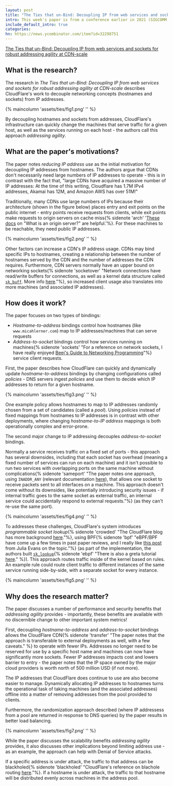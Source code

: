 ```yaml
---
layout: post
title: "The Ties that un-Bind: Decoupling IP from web services and sockets for robust addressing agility at CDN-scale"
intro: This week's paper is from a conference earlier in 2021 (SIGCOMM 2021). I'm also trying out a new format for the paper reviews, your thoughts are greatly appreciated.
include_default_intro: true
categories:
hn: https://news.ycombinator.com/item?id=32298751
---
```


[The Ties that un-Bind: Decoupling IP from web services and sockets for robust addressing agility at CDN-scale](https://dl.acm.org/doi/10.1145/3452296.3472922)

## What is the research?

The research in  _The Ties that un-Bind: Decoupling IP from web services and sockets for robust addressing agility at CDN-scale_ describes CloudFlare's work to decouple networking concepts (hostnames and sockets) from IP addresses.

{% maincolumn 'assets/ties/fig1.png' '' %}

By decoupling hostnames and sockets from addresses, CloudFlare's infrastructure can quickly change the machines that serve traffic for a given host, as well as the services running on each host - the authors call this approach _addressing agility_.

## What are the paper's motivations?

The paper notes _reducing IP address use_ as the initial motivation for decoupling IP addresses from hostnames. The authors argue that CDNs don't necessarily need large numbers of IP addresses to operate - this is in contrast with the fact that, "large CDNs have acquired a massive number of IP addresses: At the time of this writing, Cloudflare has 1.7M IPv4 addresses, Akamai has 12M, and Amazon AWS has over 51M!"

Traditionally, many CDNs use large numbers of IPs because their architecture (shown in the figure below) places entry and exit points on the public internet - entry points receive requests from clients, while exit points make requests to origin servers on cache miss{% sidenote 'arch' '[These docs](https://www.cloudflare.com/learning/cdn/glossary/origin-server/) on "What is an origin server?" are helpful.'%}. For these machines to be reachable, they need public IP addresses.

{% maincolumn 'assets/ties/fig2.png' '' %}

Other factors can increase a CDN's IP address usage. CDNs may bind specific IPs to hostnames, creating a relationship between the number of hostnames served by the CDN and the number of addresses the CDN requires. Furthermore, CDN servers normally have an upper bound on networking sockets{% sidenote 'socketover' "Network connections have read/write buffers for connections, as well as a kernel data structure called [`sk_buff`](https://wiki.linuxfoundation.org/networking/sk_buff). More info [here](https://stackoverflow.com/a/8732314)."%}, so increased client usage also translates into more machines (and associated IP addresses).

## How does it work?

The paper focuses on two types of bindings:

- _Hostname-to-address_ bindings control how hostnames (like `www.micahlerner.com`) map to IP addresses/machines that can serve requests
- _Address-to-socket_ bindings control how services running on machines{% sidenote 'sockets' "For a reference on network sockets, I have really enjoyed [Beej's Guide to Networking Programming](https://beej.us/guide/bgnet/)"%} service client requests.

First, the paper describes how CloudFlare can quickly and dynamically update _hostname-to-address_ bindings by changing configurations called _policies_ - DNS servers ingest _policies_ and use them to decide which IP addresses to return for a given hostname.

{% maincolumn 'assets/ties/fig3.png' '' %}

One example policy allows hostnames to map to IP addresses randomly chosen from a set of candidates (called a _pool_). Using _policies_ instead of fixed mappings from hostnames to IP addresses is in contrast with other deployments, where changing _hostname-to-IP address_ mappings is both operationally complex and error-prone.

The second major change to IP addressing decouples _address-to-socket_ bindings.

Normally a service receives traffic on a fixed set of ports - this approach has several downsides, including that each socket has overhead (meaning a fixed number of services can run on each machine) and it isn't possible to run two services with overlapping ports on the same machine without complications{% sidenote 'sameport' "The paper notes one approach, using `INADDR_ANY` (relevant documentation [here](https://man7.org/linux/man-pages/man7/ip.7.html)), that allows one socket to receive packets sent to all interfaces on a machine. This approach doesn't come without its downsides, like potentially introducing security issues - if internal traffic goes to the same socket as external traffic, an internal service could accidentally respond to external requests."%} (as they can't re-use the same port).

{% maincolumn 'assets/ties/fig4.png' '' %}

To addresses these challenges, CloudFlare's system introduces _programmable socket lookup_{% sidenote 'crowded' "The CloudFlare blog has more background [here](https://blog.cloudflare.com/its-crowded-in-here/)."%}, using BPF{% sidenote 'bpf' "eBPF/BPF have come up a few times in past paper reviews, and I really like [this post](https://jvns.ca/blog/2017/06/28/notes-on-bpf---ebpf/) from Julia Evans on the topic."%} (as part of the implementation, the authors built [`sk_lookup`](https://lwn.net/Articles/819618/){% sidenote 'ebpf' "There is also a greta tutorial [here](https://ebpf.io/summit-2020-slides/eBPF_Summit_2020-Lightning-Jakub_Sitnicki-Steering_connections_to_sockets_with_BPF_socke_lookup_hook.pdf)." %}). This approach routes traffic inside of the kernel based on rules. An example rule could route client traffic to different instances of the same service running side-by-side, with a separate socket for every instance.

{% maincolumn 'assets/ties/fig5.png' '' %}

## Why does the research matter?

The paper discusses a number of performance and security benefits that _addressing agility_ provides - importantly, these benefits are available with no discernible change to other important system metrics!

First, decoupling _hostname-to-address_ and _address-to-socket_ bindings allows the CloudFlare CDN{% sidenote 'transfer' "The paper notes that the approach is transferable to external deployments as well, with a few caveats." %} to operate with fewer IPs. Addresses no longer need to be reserved for use by a specific host name and machines can now have significantly more sockets. Fewer IP addresses impacts cost and lowers barrier to entry - the paper notes that the IP space owned by the major cloud providers is worth north of 500 million USD (if not more).

The IP addresses that CloudFlare does continue to use are also become easier to manage. Dynamically allocating IP addresses to hostnames turns the operational task of taking machines (and the associated addresses) offline into a matter of removing addresses from the pool provided to clients.

Furthermore, the randomization approach described (where IP addressess from a pool are returned in response to DNS queries) by the paper results in better load balancing.

{% maincolumn 'assets/ties/fig7.png' '' %}

While the paper discusses the scalability benefits _addressing agility_ provides, it also discusses other implications beyond limiting address use - as an example, the approach can help with Denial of Service attacks.

If a specific address is under attack, the traffic to that address can be blackholed{% sidenote 'blackholed' "CloudFlare's reference on blachole routing [here](https://www.cloudflare.com/learning/ddos/glossary/ddos-blackhole-routing/)."%}. If a hostname is under attack, the traffic to that hostname will be distributed evenly across machines in the address pool.
